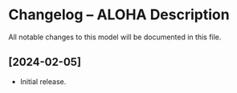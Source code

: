 # Changelog – ALOHA Description

All notable changes to this model will be documented in this file.

## [2024-02-05]
- Initial release.
